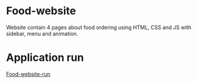 # Food-website
Website contain 4 pages about food ordering using HTML, CSS and JS with sidebar, menu and animation.

# Application run
[Food-website-run](https://abdelrhmaan17.github.io/Food-website/)
